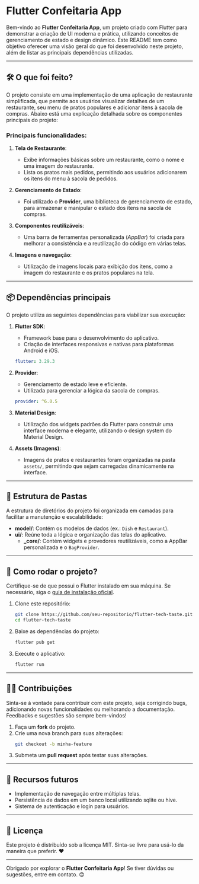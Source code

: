 # Flutter Confeitaria App

Bem-vindo ao **Flutter Confeitaria App**, um projeto criado com Flutter para demonstrar a criação de UI moderna e prática, utilizando conceitos de gerenciamento de estado e design dinâmico. Este README tem como objetivo oferecer uma visão geral do que foi desenvolvido neste projeto, além de listar as principais dependências utilizadas.

---

## 🛠️ O que foi feito?

O projeto consiste em uma implementação de uma aplicação de restaurante simplificada, que permite aos usuários visualizar detalhes de um restaurante, seu menu de pratos populares e adicionar itens à sacola de compras. Abaixo está uma explicação detalhada sobre os componentes principais do projeto:

### **Principais funcionalidades:**

1. **Tela de Restaurante**:
    - Exibe informações básicas sobre um restaurante, como o nome e uma imagem do restaurante.
    - Lista os pratos mais pedidos, permitindo aos usuários adicionarem os itens do menu à sacola de pedidos.

2. **Gerenciamento de Estado**:
    - Foi utilizado o **Provider**, uma biblioteca de gerenciamento de estado, para armazenar e manipular o estado dos itens na sacola de compras.

3. **Componentes reutilizáveis**:
    - Uma barra de ferramentas personalizada (_AppBar_) foi criada para melhorar a consistência e a reutilização do código em várias telas.

4. **Imagens e navegação**:
    - Utilização de imagens locais para exibição dos itens, como a imagem do restaurante e os pratos populares na tela.

---

## 📦 Dependências principais

O projeto utiliza as seguintes dependências para viabilizar sua execução:

1. **Flutter SDK**:
    - Framework base para o desenvolvimento do aplicativo.
    - Criação de interfaces responsivas e nativas para plataformas Android e iOS.

   ```yaml
   flutter: 3.29.3
   ```

2. **Provider**:
    - Gerenciamento de estado leve e eficiente.
    - Utilizada para gerenciar a lógica da sacola de compras.

   ```yaml
   provider: ^6.0.5
   ```

3. **Material Design**:
    - Utilização dos widgets padrões do Flutter para construir uma interface moderna e elegante, utilizando o design system do Material Design.

4. **Assets (Imagens)**:
    - Imagens de pratos e restaurantes foram organizadas na pasta `assets/`, permitindo que sejam carregadas dinamicamente na interface.

---

## 📂 Estrutura de Pastas

A estrutura de diretórios do projeto foi organizada em camadas para facilitar a manutenção e escalabilidade:

- **model/**: Contém os modelos de dados (ex.: `Dish` e `Restaurant`).
- **ui/**: Reúne toda a lógica e organização das telas do aplicativo.
    - **_core/**: Contém widgets e provedores reutilizáveis, como a AppBar personalizada e o `BagProvider`.

---

## 🚀 Como rodar o projeto?

Certifique-se de que possui o Flutter instalado em sua máquina. Se necessário, siga o [guia de instalação oficial](https://flutter.dev/docs/get-started/install).

1. Clone este repositório:
   ```bash
   git clone https://github.com/seu-repositorio/flutter-tech-taste.git
   cd flutter-tech-taste
   ```

2. Baixe as dependências do projeto:
   ```bash
   flutter pub get
   ```

3. Execute o aplicativo:
   ```bash
   flutter run
   ```

---

## 🧑‍💻 Contribuições

Sinta-se à vontade para contribuir com este projeto, seja corrigindo bugs, adicionando novas funcionalidades ou melhorando a documentação. Feedbacks e sugestões são sempre bem-vindos!

1. Faça um **fork** do projeto.
2. Crie uma nova branch para suas alterações:
   ```bash
   git checkout -b minha-feature
   ```
3. Submeta um **pull request** após testar suas alterações.

---

## 🧰 Recursos futuros

- Implementação de navegação entre múltiplas telas.
- Persistência de dados em um banco local utilizando sqlite ou hive.
- Sistema de autenticação e login para usuários.

---

## 📝 Licença

Este projeto é distribuído sob a licença MIT. Sinta-se livre para usá-lo da maneira que preferir. ❤️

---

Obrigado por explorar o **Flutter Confeitaria App**! Se tiver dúvidas ou sugestões, entre em contato. 😊
